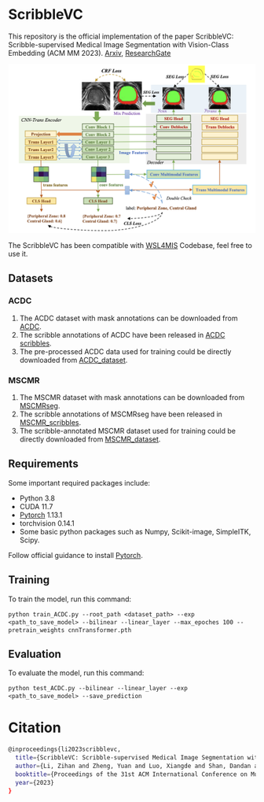 # ScribbleVC

This repository is the official implementation of the paper ScribbleVC: Scribble-supervised Medical Image Segmentation with Vision-Class Embedding (ACM MM 2023). [Arxiv](https://arxiv.org/abs/2307.16226), [ResearchGate](https://www.researchgate.net/publication/372761587_ScribbleVC_Scribble-supervised_Medical_Image_Segmentation_with_Vision-Class_Embedding)

![image](https://github.com/HUANGLIZI/ScribbleVC/blob/main/ScribbleVC.png)

The ScribbleVC has been compatible with [WSL4MIS](https://github.com/HiLab-git/WSL4MIS) Codebase, feel free to use it.

## Datasets

### ACDC
1. The ACDC dataset with mask annotations can be downloaded from [ACDC](https://www.creatis.insa-lyon.fr/Challenge/acdc/).
2. The scribble annotations of ACDC have been released in [ACDC scribbles](https://vios-s.github.io/multiscale-adversarial-attention-gates/data). 
3. The pre-processed ACDC data used for training could be directly downloaded from [ACDC_dataset](https://github.com/HiLab-git/WSL4MIS/tree/main/data/ACDC).

### MSCMR
1. The MSCMR dataset with mask annotations can be downloaded from [MSCMRseg](https://zmiclab.github.io/zxh/0/mscmrseg19/data.html). 
2. The scribble annotations of MSCMRseg have been released in [MSCMR_scribbles](https://github.com/BWGZK/CycleMix/tree/main/MSCMR_scribbles). 
3. The scribble-annotated MSCMR dataset used for training could be directly downloaded from [MSCMR_dataset](https://github.com/BWGZK/CycleMix/tree/main/MSCMR_dataset).

## Requirements

Some important required packages include:
* Python 3.8
* CUDA 11.7
* [Pytorch](https://pytorch.org) 1.13.1
* torchvision 0.14.1
* Some basic python packages such as Numpy, Scikit-image, SimpleITK, Scipy.

Follow official guidance to install [Pytorch](https://pytorch.org).

## Training

To train the model, run this command:

```train
python train_ACDC.py --root_path <dataset_path> --exp <path_to_save_model> --bilinear --linear_layer --max_epoches 100 --pretrain_weights cnnTransformer.pth 
```

## Evaluation

To evaluate the model, run this command:

```eval
python test_ACDC.py --bilinear --linear_layer --exp <path_to_save_model> --save_prediction
```

# Citation

```bash
@inproceedings{li2023scribblevc,
  title={ScribbleVC: Scribble-supervised Medical Image Segmentation with Vision-Class Embedding},
  author={Li, Zihan and Zheng, Yuan and Luo, Xiangde and Shan, Dandan and Hong, Qingqi},
  booktitle={Proceedings of the 31st ACM International Conference on Multimedia},
  year={2023}
}
```
